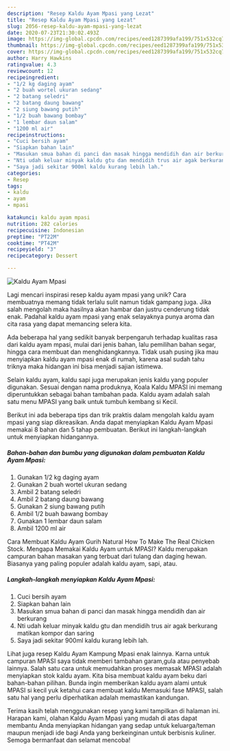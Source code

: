 ```yaml
---
description: "Resep Kaldu Ayam Mpasi yang Lezat"
title: "Resep Kaldu Ayam Mpasi yang Lezat"
slug: 2056-resep-kaldu-ayam-mpasi-yang-lezat
date: 2020-07-23T21:30:02.493Z
image: https://img-global.cpcdn.com/recipes/eed1287399afa199/751x532cq70/kaldu-ayam-mpasi-foto-resep-utama.jpg
thumbnail: https://img-global.cpcdn.com/recipes/eed1287399afa199/751x532cq70/kaldu-ayam-mpasi-foto-resep-utama.jpg
cover: https://img-global.cpcdn.com/recipes/eed1287399afa199/751x532cq70/kaldu-ayam-mpasi-foto-resep-utama.jpg
author: Harry Hawkins
ratingvalue: 4.3
reviewcount: 12
recipeingredient:
- "1/2 kg daging ayam"
- "2 buah wortel ukuran sedang"
- "2 batang seledri"
- "2 batang daung bawang"
- "2 siung bawang putih"
- "1/2 buah bawang bombay"
- "1 lembar daun salam"
- "1200 ml air"
recipeinstructions:
- "Cuci bersih ayam"
- "Siapkan bahan lain"
- "Masukan smua bahan di panci dan masak hingga mendidih dan air berkurang"
- "Nti udah keluar minyak kaldu gtu dan mendidih trus air agak berkurang matikan kompor dan saring"
- "Saya jadi sekitar 900ml kaldu kurang lebih lah."
categories:
- Resep
tags:
- kaldu
- ayam
- mpasi

katakunci: kaldu ayam mpasi 
nutrition: 282 calories
recipecuisine: Indonesian
preptime: "PT22M"
cooktime: "PT42M"
recipeyield: "3"
recipecategory: Dessert

---
```



![Kaldu Ayam Mpasi](https://img-global.cpcdn.com/recipes/eed1287399afa199/751x532cq70/kaldu-ayam-mpasi-foto-resep-utama.jpg)

Lagi mencari inspirasi resep kaldu ayam mpasi yang unik? Cara membuatnya memang tidak terlalu sulit namun tidak gampang juga. Jika salah mengolah maka hasilnya akan hambar dan justru cenderung tidak enak. Padahal kaldu ayam mpasi yang enak selayaknya punya aroma dan cita rasa yang dapat memancing selera kita.

Ada beberapa hal yang sedikit banyak berpengaruh terhadap kualitas rasa dari kaldu ayam mpasi, mulai dari jenis bahan, lalu pemilihan bahan segar, hingga cara membuat dan menghidangkannya. Tidak usah pusing jika mau menyiapkan kaldu ayam mpasi enak di rumah, karena asal sudah tahu triknya maka hidangan ini bisa menjadi sajian istimewa.

Selain kaldu ayam, kaldu sapi juga merupakan jenis kaldu yang populer digunakan. Sesuai dengan nama produknya, Koala Kaldu MPASI ini memang diperuntukkan sebagai bahan tambahan pada. Kaldu ayam adalah salah satu menu MPASI yang baik untuk tumbuh kembang si Kecil.


Berikut ini ada beberapa tips dan trik praktis dalam mengolah kaldu ayam mpasi yang siap dikreasikan. Anda dapat menyiapkan Kaldu Ayam Mpasi memakai 8 bahan dan 5 tahap pembuatan. Berikut ini langkah-langkah untuk menyiapkan hidangannya.

<!--inarticleads1-->

##### Bahan-bahan dan bumbu yang digunakan dalam pembuatan Kaldu Ayam Mpasi:

1. Gunakan 1/2 kg daging ayam
1. Gunakan 2 buah wortel ukuran sedang
1. Ambil 2 batang seledri
1. Ambil 2 batang daung bawang
1. Gunakan 2 siung bawang putih
1. Ambil 1/2 buah bawang bombay
1. Gunakan 1 lembar daun salam
1. Ambil 1200 ml air


Cara Membuat Kaldu Ayam Gurih Natural How To Make The Real Chicken Stock. Mengapa Memakai Kaldu Ayam untuk MPASI? Kaldu merupakan campuran bahan masakan yang terbuat dari tulang dan daging hewan. Biasanya yang paling populer adalah kaldu ayam, sapi, atau. 

<!--inarticleads2-->

##### Langkah-langkah menyiapkan Kaldu Ayam Mpasi:

1. Cuci bersih ayam
1. Siapkan bahan lain
1. Masukan smua bahan di panci dan masak hingga mendidih dan air berkurang
1. Nti udah keluar minyak kaldu gtu dan mendidih trus air agak berkurang matikan kompor dan saring
1. Saya jadi sekitar 900ml kaldu kurang lebih lah.


Lihat juga resep Kaldu Ayam Kampung Mpasi enak lainnya. Karna untuk campuran MPASI saya tidak memberi tambahan garam,gula atau penyebab lainnya. Salah satu cara untuk memudahkan proses memasak MPASI adalah menyiapkan stok kaldu ayam. Kita bisa membuat kaldu ayam beku dari bahan-bahan pilihan. Bunda ingin memberikan kaldu ayam alami untuk MPASI si kecil yuk ketahui cara membuat kaldu Memasuki fase MPASI, salah satu hal yang perlu diperhatikan adalah memastikan kandungan. 

Terima kasih telah menggunakan resep yang kami tampilkan di halaman ini. Harapan kami, olahan Kaldu Ayam Mpasi yang mudah di atas dapat membantu Anda menyiapkan hidangan yang sedap untuk keluarga/teman maupun menjadi ide bagi Anda yang berkeinginan untuk berbisnis kuliner. Semoga bermanfaat dan selamat mencoba!
